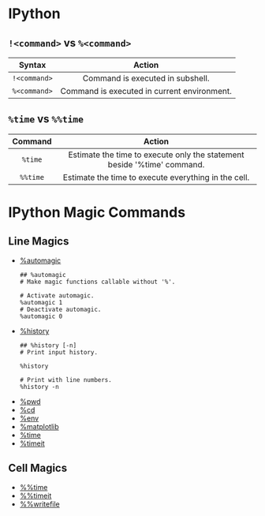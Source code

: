 IPython
=======

`!<command>` vs `%<command>`
----------------------------
| Syntax | Action | 
|:------:|:------:|
| `!<command>` | Command is executed in subshell. |
| `%<command>` | Command is executed in current environment. |


`%time` vs `%%time`
-------------------
| Command | Action | 
|:-------:|:------:|
| `%time` | Estimate the time to execute only the statement beside '%time' command. |
| `%%time` | Estimate the time to execute everything in the cell. |

IPython Magic Commands
======================

Line Magics
-----------

- [%automagic](https://ipython.readthedocs.io/en/stable/interactive/magics.html#magic-automagic)
    ```ipython
    ## %automagic
    # Make magic functions callable without '%'.

    # Activate automagic.
    %automagic 1
    # Deactivate automagic.
    %automagic 0
    ```
- [%history](https://ipython.readthedocs.io/en/stable/interactive/magics.html#magic-history)
    ```ipython
    ## %history [-n]
    # Print input history.

    %history

    # Print with line numbers.
    %history -n
    ```
- [%pwd](https://ipython.readthedocs.io/en/stable/interactive/magics.html#magic-pwd)
- [%cd](https://ipython.readthedocs.io/en/stable/interactive/magics.html#magic-cd)
- [%env](https://ipython.readthedocs.io/en/stable/interactive/magics.html#magic-env)
- [%matplotlib](https://ipython.readthedocs.io/en/stable/interactive/magics.html#magic-matplotlib)
- [%time](https://ipython.readthedocs.io/en/stable/interactive/magics.html#magic-time)
- [%timeit](https://ipython.readthedocs.io/en/stable/interactive/magics.html#magic-timeit)

Cell Magics
-----------

- [%%time](https://ipython.readthedocs.io/en/stable/interactive/magics.html#magic-time)
- [%%timeit](https://ipython.readthedocs.io/en/stable/interactive/magics.html#magic-timeit)
- [%%writefile](https://ipython.readthedocs.io/en/stable/interactive/magics.html#cellmagic-writefile)